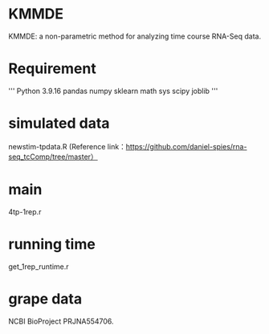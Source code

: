 # KMMDE
KMMDE: a non-parametric method for analyzing time course RNA-Seq data.

# Requirement
'''
Python 3.9.16
pandas 
numpy 
sklearn
math
sys
scipy
joblib
'''
# simulated data
newstim-tpdata.R
(Reference link：https://github.com/daniel-spies/rna-seq_tcComp/tree/master）

# main
4tp-1rep.r 

# running time
get_1rep_runtime.r

# grape data 
NCBI BioProject PRJNA554706.


